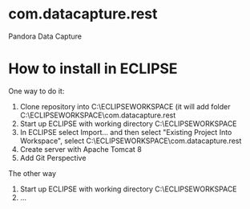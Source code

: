 # com.datacapture.rest
Pandora Data Capture

# How to install in ECLIPSE

One way to do it:
1. Clone repository into C:\ECLIPSEWORKSPACE (it will add folder C:\ECLIPSEWORKSPACE\com.datacapture.rest
2. Start up ECLIPSE with working directory C:\ECLIPSEWORKSPACE
3. In ECLIPSE select Import... and then select "Existing Project Into Workspace", select C:\ECLIPSEWORKSPACE\com.datacapture.rest
4. Create server with Apache Tomcat 8
5. Add Git Perspective

The other way
1. Start up ECLIPSE with working directory C:\ECLIPSEWORKSPACE
2. ...


